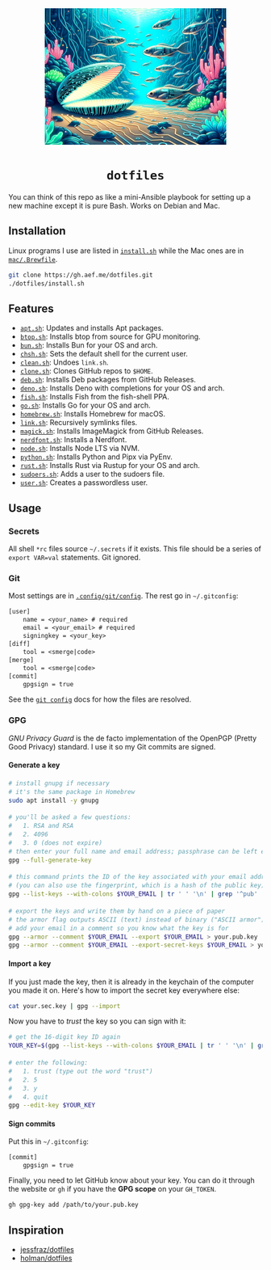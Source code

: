 <div align="center">
  <img src="./dotfiles.jpg" width="360" height="270" alt="A digital world with a shell and fish" />
  <h1><code>dotfiles</code></h1>
</div>

You can think of this repo as like a mini-Ansible playbook for setting up a new machine except it is pure Bash. Works on Debian and Mac.

## Installation

Linux programs I use are listed in [`install.sh`](./install.sh) while the Mac ones are in [`mac/.Brewfile`](./mac/.Brewfile).

```sh
git clone https://gh.aef.me/dotfiles.git
./dotfiles/install.sh
```

## Features

  * [`apt.sh`](./lib/apt.sh): Updates and installs Apt packages.
  * [`btop.sh`](./lib/btop.sh): Installs btop from source for GPU monitoring.
  * [`bun.sh`](./lib/bun.sh): Installs Bun for your OS and arch.
  * [`chsh.sh`](./lib/chsh.sh): Sets the default shell for the current user.
  * [`clean.sh`](./lib/clean.sh): Undoes `link.sh`.
  * [`clone.sh`](./lib/clone.sh): Clones GitHub repos to `$HOME`.
  * [`deb.sh`](./lib/deb.sh): Installs Deb packages from GitHub Releases.
  * [`deno.sh`](./lib/deno.sh): Installs Deno with completions for your OS and arch.
  * [`fish.sh`](./lib/fish.sh): Installs Fish from the fish-shell PPA.
  * [`go.sh`](./lib/go.sh): Installs Go for your OS and arch.
  * [`homebrew.sh`](./lib/homebrew.sh): Installs Homebrew for macOS.
  * [`link.sh`](./lib/link.sh): Recursively symlinks files.
  * [`magick.sh`](./lib/magick.sh): Installs ImageMagick from GitHub Releases.
  * [`nerdfont.sh`](./lib/nerdfont.sh): Installs a Nerdfont.
  * [`node.sh`](./lib/node.sh): Installs Node LTS via NVM.
  * [`python.sh`](./lib/python.sh): Installs Python and Pipx via PyEnv.
  * [`rust.sh`](./lib/rust.sh): Installs Rust via Rustup for your OS and arch.
  * [`sudoers.sh`](./lib/sudoers.sh): Adds a user to the sudoers file.
  * [`user.sh`](./lib/user.sh): Creates a passwordless user.

## Usage

### Secrets

All shell `*rc` files source `~/.secrets` if it exists. This file should be a series of `export VAR=val` statements. Git ignored.

### Git

Most settings are in [`.config/git/config`](https://github.com/adamelliotfields/dotfiles/blob/main/shared/.config/git/config). The rest go in `~/.gitconfig`:

```properties
[user]
	name = <your_name> # required
	email = <your_email> # required
	signingkey = <your_key>
[diff]
	tool = <smerge|code>
[merge]
	tool = <smerge|code>
[commit]
	gpgsign = true
```

See the [`git config`](https://git-scm.com/docs/git-config#FILES) docs for how the files are resolved.

### GPG

_GNU Privacy Guard_ is the de facto implementation of the OpenPGP (Pretty Good Privacy) standard. I use it so my Git commits are signed.

#### Generate a key

```sh
# install gnupg if necessary
# it's the same package in Homebrew
sudo apt install -y gnupg

# you'll be asked a few questions:
#   1. RSA and RSA
#   2. 4096
#   3. 0 (does not expire)
# then enter your full name and email address; passphrase can be left empty
gpg --full-generate-key

# this command prints the ID of the key associated with your email address
# (you can also use the fingerprint, which is a hash of the public key)
gpg --list-keys --with-colons $YOUR_EMAIL | tr ' ' '\n' | grep '^pub' | cut -d':' -f5

# export the keys and write them by hand on a piece of paper
# the armor flag outputs ASCII (text) instead of binary ("ASCII armor")
# add your email in a comment so you know what the key is for
gpg --armor --comment $YOUR_EMAIL --export $YOUR_EMAIL > your.pub.key
gpg --armor --comment $YOUR_EMAIL --export-secret-keys $YOUR_EMAIL > your.sec.key
```

#### Import a key

If you just made the key, then it is already in the keychain of the computer you made it on. Here's how to import the secret key everywhere else:

```sh
cat your.sec.key | gpg --import
```

Now you have to _trust_ the key so you can sign with it:

```sh
# get the 16-digit key ID again
YOUR_KEY=$(gpg --list-keys --with-colons $YOUR_EMAIL | tr ' ' '\n' | grep '^pub' | cut -d':' -f5)

# enter the following:
#   1. trust (type out the word "trust")
#   2. 5
#   3. y
#   4. quit
gpg --edit-key $YOUR_KEY
```

#### Sign commits

Put this in `~/.gitconfig`:

```properties
[commit]
	gpgsign = true
```

Finally, you need to let GitHub know about your key. You can do it through the website or `gh` if you have the **GPG scope** on your `GH_TOKEN`.

```sh
gh gpg-key add /path/to/your.pub.key
```

## Inspiration

* [jessfraz/dotfiles](https://github.com/jessfraz/dotfiles)
* [holman/dotfiles](https://github.com/holman/dotfiles)
